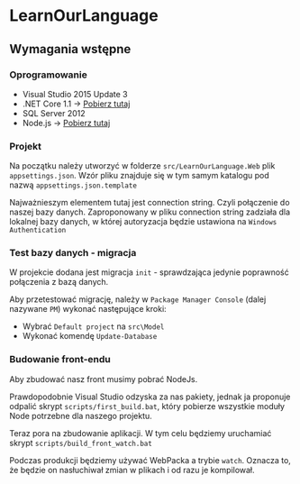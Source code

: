 # LearnOurLanguage
## Wymagania wstępne
### Oprogramowanie
+ Visual Studio 2015 Update 3
+ .NET Core 1.1 -> [Pobierz tutaj](https://www.microsoft.com/net/download/core#/current)
+ SQL Server 2012
+ Node.js -> [Pobierz tutaj](https://nodejs.org/en/)

### Projekt
Na początku należy utworzyć w folderze `src/LearnOurLanguage.Web` plik `appsettings.json`. 
Wzór pliku znajduje się w tym samym katalogu pod nazwą `appsettings.json.template`

Najważnieszym elementem tutaj jest connection string. Czyli połączenie do naszej bazy danych.
Zaproponowany w pliku connection string zadziała dla lokalnej bazy danych, w której autoryzacja będzie 
ustawiona na `Windows Authentication`

### Test bazy danych - migracja
W projekcie dodana jest migracja `init` - sprawdzająca jedynie poprawność połączenia z bazą danych.

Aby przetestować migrację, należy w `Package Manager Console` (dalej nazywane `PM`) wykonać następujące kroki:
+ Wybrać `Default project` na `src\Model`
+ Wykonać komendę `Update-Database`

### Budowanie front-endu
Aby zbudować nasz front musimy pobrać NodeJs.

Prawdopodobnie Visual Studio odzyska za nas pakiety, jednak ja proponuje odpalić skrypt `scripts/first_build.bat`, 
który pobierze wszystkie moduły Node potrzebne dla naszego projektu.

Teraz pora na zbudowanie aplikacji. W tym celu będziemy uruchamiać skrypt `scripts/build_front_watch.bat`

Podczas produkcji będziemy używać WebPacka a trybie `watch`. Oznacza to, że będzie on nasłuchiwał zmian w plikach 
i od razu je kompilował.
